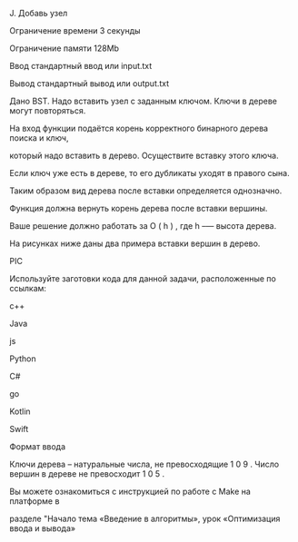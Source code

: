 J. Добавь узел

Ограничение времени	3 секунды

Ограничение памяти	128Mb

Ввод	стандартный ввод или input.txt

Вывод	стандартный вывод или output.txt

Дано BST. Надо вставить узел с заданным ключом. Ключи в дереве могут повторяться.

На вход функции подаётся корень корректного бинарного дерева поиска и ключ,

который надо вставить в дерево. Осуществите вставку этого ключа.

Если ключ уже есть в дереве, то его дубликаты уходят в правого сына.

Таким образом вид дерева после вставки определяется однозначно.

Функция должна вернуть корень дерева после вставки вершины.

Ваше решение должно работать за 
O
(
h
)
, где 
h
 –— высота дерева.

На рисунках ниже даны два примера вставки вершин в дерево.

PIC

Используйте заготовки кода для данной задачи, расположенные по ссылкам:

c++

Java

js

Python

C#

go

Kotlin

Swift

Формат ввода

Ключи дерева – натуральные числа, не превосходящие 
1
0
9
. Число вершин в дереве не превосходит 
1
0
5
.

Вы можете ознакомиться с инструкцией по работе с Make на платформе в

разделе "Начало тема «Введение в алгоритмы», урок «Оптимизация ввода и вывода»